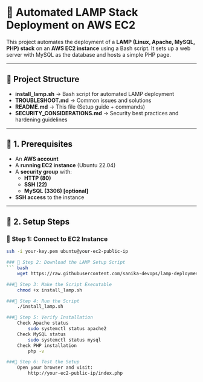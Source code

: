 # 🚀 Automated LAMP Stack Deployment on AWS EC2

This project automates the deployment of a **LAMP (Linux, Apache, MySQL, PHP) stack** on an **AWS EC2 instance** using a Bash script. It sets up a web server with MySQL as the database and hosts a simple PHP page.

---

## 📂 Project Structure

- **install_lamp.sh** → Bash script for automated LAMP deployment
- **TROUBLESHOOT.md** → Common issues and solutions
- **README.md** → This file (Setup guide + commands)
- **SECURITY_CONSIDERATIONS.md** → Security best practices and hardening guidelines 

---

## 📌 1. Prerequisites

- An **AWS account**
- A **running EC2 instance** (Ubuntu 22.04)
- A **security group** with:
  - **HTTP (80)**
  - **SSH (22)**
  - **MySQL (3306) [optional]**
- **SSH access** to the instance

---

## 🔧 2. Setup Steps

### 🔹 Step 1: Connect to EC2 Instance

```bash
ssh -i your-key.pem ubuntu@your-ec2-public-ip

### 🔹 Step 2: Download the LAMP Setup Script
``` bash
    wget https://raw.githubusercontent.com/sanika-devops/lamp-deployment/main/install_lamp.sh

###🔹 Step 3: Make the Script Executable
    chmod +x install_lamp.sh

###🔹 Step 4: Run the Script
    ./install_lamp.sh

###🔹 Step 5: Verify Installation
    Check Apache status
        sudo systemctl status apache2
    Check MySQL status
        sudo systemctl status mysql
    Check PHP installation
        php -v

###🔹 Step 6: Test the Setup
    Open your browser and visit:
        http://your-ec2-public-ip/index.php
